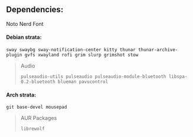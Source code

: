 ## Dependencies:
Noto Nerd Font
#### Debian strata:
```
sway swaybg sway-notification-center kitty thunar thunar-archive-plugin gvfs xwayland rofi grim slurp grimshot stow
```
> Audio
>```
>pulseaudio-utils pulseaudio pulseaudio-module-bluetooth libspa-0.2-bluetooth blueman pavucontrol
>```
#### Arch strata:
```
git base-devel mousepad
```
>AUR Packages
>```
>librewolf
>```
